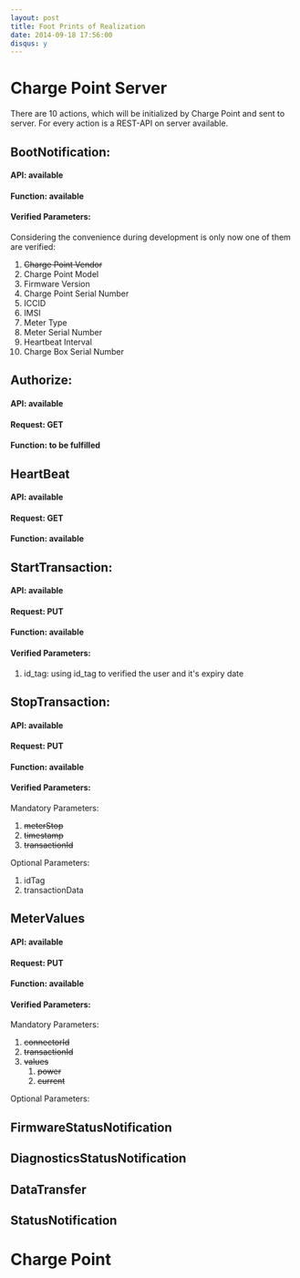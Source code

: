 ```yaml
---
layout: post
title: Foot Prints of Realization
date: 2014-09-18 17:56:00
disqus: y
---
```


# Charge Point Server

There are 10 actions, which will be initialized by Charge Point and sent to server. For every action is a REST-API on server available. 

## BootNotification:

#### API: available

#### Function: available
	
#### Verified Parameters:

Considering the convenience during development is only now one of them are verified:
	
1. ~~Charge Point Vendor~~
2. Charge Point Model
3. Firmware Version
4. Charge Point Serial Number
5. ICCID
6. IMSI
7. Meter Type
8. Meter Serial Number
9. Heartbeat Interval
10. Charge Box Serial Number

## Authorize:

#### API: available
#### Request: GET
#### Function: to be fulfilled

## HeartBeat

#### API: available
#### Request: GET
#### Function: available

## StartTransaction:

#### API: available
#### Request: PUT
#### Function: available
#### Verified Parameters:

1. id_tag: using id_tag to verified the user and it's expiry date


## StopTransaction:

#### API: available
#### Request: PUT
#### Function: available

#### Verified Parameters:

Mandatory Parameters:

1. ~~meterStop~~
2. ~~timestamp~~
3. ~~transactionId~~

Optional Parameters:

1. idTag
2. transactionData


## MeterValues

#### API: available
#### Request: PUT
#### Function: available

#### Verified Parameters:

Mandatory Parameters:

1. ~~connectorId~~
2. ~~transactionId~~
3. ~~values~~
	1. ~~power~~
	2. ~~current~~

Optional Parameters:






## FirmwareStatusNotification

## DiagnosticsStatusNotification

## DataTransfer

## StatusNotification






# Charge Point